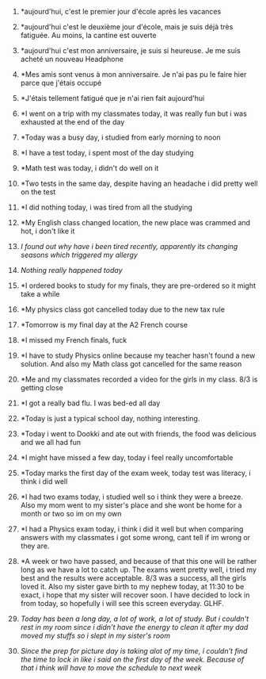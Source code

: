 1. *aujourd'hui, c'est le premier jour d'école après les vacances

2. *aujourd'hui c'est le deuxième jour d'école, mais je suis déjà très fatiguée. Au moins, la cantine est ouverte

3. *aujourd'hui c'est mon anniversaire, je suis si heureuse. Je me suis acheté un nouveau Headphone

4. *Mes amis sont venus à mon anniversaire. Je n'ai pas pu le faire hier parce que j'étais occupé

5. *J'étais tellement fatigué que je n'ai rien fait aujourd'hui

6. *I went on a trip with my classmates today, it was really fun but i was exhausted at the end of the day 

7. *Today was a busy day, i studied from early morning to noon 

8. *I have a test today, i spent most of the day studying 

9. *Math test was today, i didn't do well on it 

10. *Two tests in the same day, despite having an headache i did pretty well on the test 

11. *I did nothing today, i was tired from all the studying 

12. *My English class changed location, the new place was crammed and hot, i don't like it 

13. *I found out why have i been tired recently, apparently its changing seasons which triggered my allergy* 

14. *Nothing really happened today* 

15. *I ordered books to study for my finals, they are pre-ordered so it might take a while 

16. *My physics class got cancelled today due to the new tax rule 

17. *Tomorrow is my final day at the A2 French course 

18. *I missed my French finals, fuck 

19. *I have to study Physics online because my teacher hasn't found a new solution. And also my Math class got cancelled for the same reason 

20. *Me and my classmates recorded a video for the girls in my class. 8/3 is getting close 

21. *I got a really bad flu. I was bed-ed all day 

22. *Today is just a typical school day, nothing interesting. 

23. *Today i went to Dookki and ate out with friends, the food was delicious and we all had fun 

24. *I might have missed a few day, today i feel really uncomfortable 

25. *Today marks the first day of the exam week, today test was literacy, i think i did well 

26. *I had two exams today, i studied well so i think they were a breeze. Also my mom went to my sister's place and she wont be home for a month or two so im on my own

27. *I had a Physics exam today, i think i did it well but when comparing answers with my classmates i got some wrong, cant tell if im wrong or they are.

28. *A week or two have passed, and because of that this one will be rather long as we have a lot to catch up. The exams went pretty well, i tried my best and the results were acceptable. 8/3 was a success, all the girls loved it. Also my sister gave birth to my nephew today, at 11:30 to be exact, i hope that my sister will recover soon. I have decided to lock in from today, so hopefully i will see this screen everyday. GLHF.

29. *Today has been a long day, a lot of work, a lot of study. But i couldn't rest in my room since i didn't have the energy to clean it after my dad moved my stuffs so i slept in my sister's room* 

30. *Since the prep for picture day is taking alot of my time, i couldn't find the time to lock in like i said on the first day of the week. Because of that i think will have to move the schedule to next week*
